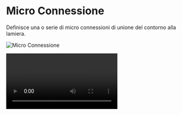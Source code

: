 # Micro Connessione

Definisce una o serie di micro connessioni di unione del contorno alla lamiera.

![Micro Connessione](/attacchi/micro-connessione.png)

<video controls>
    <source src="/attacchi/micro-connessione.mp4" type="video/mp4">
</video>
